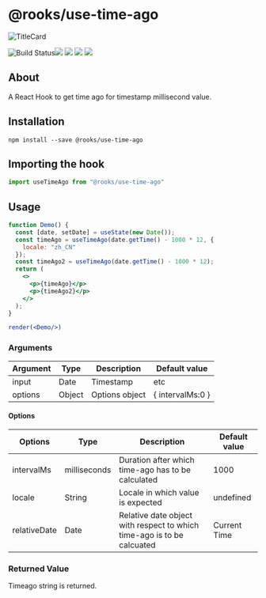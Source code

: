 # @rooks/use-time-ago
![TitleCard](https://raw.githubusercontent.com/imbhargav5/rooks/HEAD/packages/time-ago/title-card.svg)

![Build Status](https://github.com/imbhargav5/rooks/workflows/Node%20CI/badge.svg)![](https://img.shields.io/npm/v/@rooks/use-time-ago/latest.svg) ![](https://img.shields.io/npm/l/@rooks/use-time-ago.svg) ![](https://img.shields.io/npm/dt/@rooks/use-time-ago.svg) ![](https://img.shields.io/david/imbhargav5/rooks.svg?path=packages%2Ftime-ago)




## About 
A React Hook to get time ago for timestamp millisecond value.
<br/>

## Installation

```
npm install --save @rooks/use-time-ago
```

## Importing the hook

```javascript
import useTimeAgo from "@rooks/use-time-ago"
```


## Usage

```jsx
function Demo() {
  const [date, setDate] = useState(new Date());
  const timeAgo = useTimeAgo(date.getTime() - 1000 * 12, {
    locale: "zh_CN"
  });
  const timeAgo2 = useTimeAgo(date.getTime() - 1000 * 12);
  return (
    <>
      <p>{timeAgo}</p>
      <p>{timeAgo2}</p>
    </>
  );
}

render(<Demo/>)
```

### Arguments

| Argument | Type   | Description    | Default value      |
| -------- | ------ | -------------- | ------------------ |
| input    | Date   | Timestamp      | etc                | Any input that time-ago.js supports | undefined |
| options  | Object | Options object | {   intervalMs:0 } |

#### Options

| Options      | Type         | Description                                                            | Default value |
| ------------ | ------------ | ---------------------------------------------------------------------- | ------------- |
| intervalMs   | milliseconds | Duration after which time-ago has to be calculated                     | 1000          |
| locale       | String       | Locale in which value is expected                                      | undefined     |
| relativeDate | Date         | Relative date object with respect to which time-ago is to be calcuated | Current Time  |

### Returned Value

Timeago string is returned.

